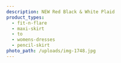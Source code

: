 ```yaml
---
description: NEW Red Black & White Plaid
product_types:
  - fit-n-flare
  - maxi-skirt
  - to
  - womens-dresses
  - pencil-skirt
photo_path: /uploads/img-1748.jpg
---
```

